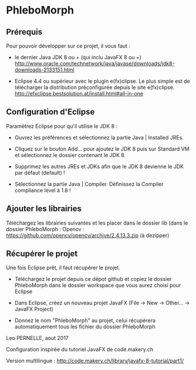# PhleboMorph


## Prérequis


Pour pouvoir développer sur ce projet, il vous faut :

  - le dernier Java JDK 8 ou + (qui inclu JavaFX 8 ou +)
  http://www.oracle.com/technetwork/java/javase/downloads/jdk8-downloads-2133151.html

  - Eclipse 4.4 ou supérieur avec le plugin e(fx)clipse. Le plus simple est de télécharger la distribution préconfigurée depuis le site   e(fx)clipse.
http://efxclipse.bestsolution.at/install.html#all-in-one


## Configuration d'Eclipse

Paramètrez Eclipse pour qu'il utilise le JDK 8 :

  - Ouvrez les préférences et sélectionnez la partie Java | Installed JREs.

  - Cliquez sur le bouton Add... pour ajoutez le JDK 8 puis sur Standard VM et sélectionnez le dossier contenant le JDK 8.

  - Supprimez les autres JREs et JDKs afin que le JDK 8 devienne le JDK par défaut (default) !

  - Sélectionnez la partie Java | Compiler. Définissez la Compiler compliance level à 1.8 !
  
## Ajouter les librairies

Téléchargez les librairies suivantes et les placer dans le dossier lib (dans le dossier PhleboMorph :
Opencv : https://github.com/opencv/opencv/archive/2.4.13.3.zip (à dezipper)



## Récupérer le projet

Une fois Eclipse prêt, il faut récupérer le projet.

  - Téléchargez le projet depuis ce dépot github et copiez le dossier PhleboMorph dans le dossier workspace que vous aurez choisi pour Eclipse

  - Dans Eclipse, créez un nouveau projet JavaFX (File -> New -> Other... -> JavaFX Project)

  - Donnez le nom "PhleboMorph" au projet, celui récupérera automatiquement tous les fichier du dossier PhleboMorph


Leo PERNELLE, aout 2017

Configuration inspirée du tutoriel JavaFX de code.makery.ch

Version multilingue : http://code.makery.ch/library/javafx-8-tutorial/part1/

